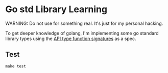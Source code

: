 # Go std Library Learning

WARNING: Do not use for something real. It's just for my personal hacking.

To get deeper knowledge of golang, I'm implementing some go standard library types using the [API type function signatures](https://pkg.go.dev/std) as a spec.


## Test

`make test`
